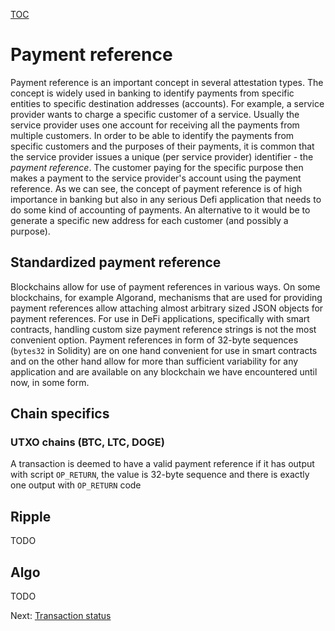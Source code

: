 [TOC](../README.md)

# Payment reference

Payment reference is an important concept in several attestation types. The concept is widely used in banking to identify payments from specific entities to specific destination addresses (accounts). For example, a service provider wants to charge a specific customer of a service. Usually the service provider uses one account for receiving all the payments from multiple customers. In order to be able to identify the payments from specific customers and the purposes of their payments, it is common that the service provider issues a unique (per service provider) identifier - the _payment reference_. The customer paying for the specific purpose then makes a payment to the service provider's account using the payment reference. As we can see, the concept of payment reference is of high importance in banking but also in any serious Defi application that needs to do some kind of accounting of payments. An alternative to it would be to generate a specific new address for each customer (and possibly a purpose).


## Standardized payment reference

Blockchains allow for use of payment references in various ways. On some blockchains, for example Algorand, mechanisms that are used for providing payment references allow attaching almost arbitrary sized JSON objects for payment references. For use in DeFi applications, specifically with smart contracts, handling custom size payment reference strings is not the most convenient option. Payment references in form of 32-byte sequences (`bytes32` in Solidity) are on one hand convenient for use in smart contracts and on the other hand allow for more than sufficient variability for any application and are available on any blockchain we have encountered until now, in some form.

## Chain specifics

### UTXO chains (BTC, LTC, DOGE)

A transaction is deemed to have a valid payment reference if it has output with script `OP_RETURN`, the value is 32-byte sequence and there is exactly one output with `OP_RETURN` code

## Ripple

TODO 

## Algo

TODO

Next: [Transaction status](./transaction-status.md)